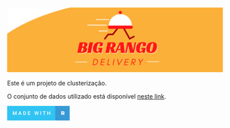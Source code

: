 ![](figures/BigRango.png)

Este é um projeto de clusterização.

O conjunto de dados utilizado está disponível [neste link](https://www.kaggle.com/rafaelgfelippe/food-delivery).

[![forthebadge made-with-R](figures/R.png)](https://www.r-project.org/)
